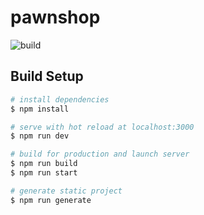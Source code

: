 # pawnshop

![build](https://github.com/Denisoov/pawnshop/actions/workflows/ci.yml/badge.svg)

## Build Setup

```bash
# install dependencies
$ npm install

# serve with hot reload at localhost:3000
$ npm run dev

# build for production and launch server
$ npm run build
$ npm run start

# generate static project
$ npm run generate
```